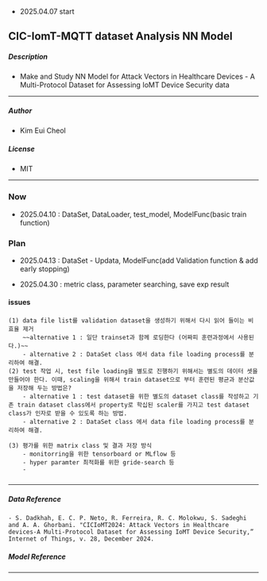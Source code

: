 

- 2025.04.07 start

## CIC-IomT-MQTT dataset Analysis NN Model 

##### Description
- Make and Study NN Model for Attack Vectors in Healthcare Devices - A Multi-Protocol Dataset for Assessing IoMT Device Security data 
---
##### Author
- Kim Eui Cheol

##### License 
- MIT

---

### Now

- 2025.04.10 : DataSet, DataLoader, test_model, ModelFunc(basic train function)

### Plan

- 2025.04.13 : DataSet - Updata, ModelFunc(add Validation function & add early stopping)

- 2025.04.30 : metric class, parameter searching, save exp result

#### issues

    (1) data file list를 validation dataset을 생성하기 위해서 다시 읽어 들이는 비효율 제거
        ~~alternative 1 : 일단 trainset과 함께 로딩한다 (어짜피 훈련과정에서 사용된다.)~~
        - alternative 2 : DataSet class 에서 data file loading process를 분리하여 해결.
    (2) test 작업 시, test file loading을 별도로 진행하기 위해서는 별도의 데이터 셋을 만들어야 한다. 이때, scaling을 위해서 train dataset으로 부터 훈련된 평균과 분산값을 저장해 두는 방법은? 
        - alternative 1 : test dataset을 위한 별도의 dataset class를 작성하고 기존 train dataset class에서 property로 학십된 scaler를 가지고 test dataset class가 인자로 받을 수 있도록 하는 방법.
        - alternative 2 : DataSet class 에서 data file loading process를 분리하여 해결.

    (3) 평가를 위한 matrix class 및 결과 저장 방식
        - monitorring을 위한 tensorboard or MLflow 등
        - hyper paramter 최적화를 위한 gride-search 등
        - 

###

---

##### Data Reference 
    - S. Dadkhah, E. C. P. Neto, R. Ferreira, R. C. Molokwu, S. Sadeghi and A. A. Ghorbani. "CICIoMT2024: Attack Vectors in Healthcare devices-A Multi-Protocol Dataset for Assessing IoMT Device Security,” Internet of Things, v. 28, December 2024.

##### Model Reference

---
